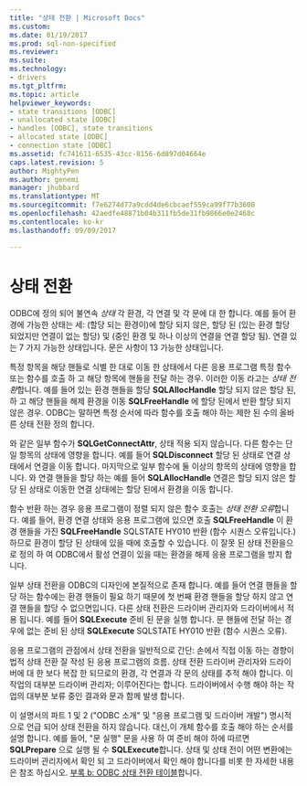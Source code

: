 ```yaml
---
title: "상태 전환 | Microsoft Docs"
ms.custom: 
ms.date: 01/19/2017
ms.prod: sql-non-specified
ms.reviewer: 
ms.suite: 
ms.technology:
- drivers
ms.tgt_pltfrm: 
ms.topic: article
helpviewer_keywords:
- state transitions [ODBC]
- unallocated state [ODBC]
- handles [ODBC], state transitions
- allocated state [ODBC]
- connection state [ODBC]
ms.assetid: fc741611-6535-43cc-8156-6d897d04664e
caps.latest.revision: 5
author: MightyPen
ms.author: genemi
manager: jhubbard
ms.translationtype: MT
ms.sourcegitcommit: f7e6274d77a9cdd4de6cbcaef559ca99f77b3608
ms.openlocfilehash: 42aedfe48871b04b311fb5de31fb9866e0e2468c
ms.contentlocale: ko-kr
ms.lasthandoff: 09/09/2017

---
```

# <a name="state-transitions"></a>상태 전환
ODBC에 정의 되어 불연속 *상태* 각 환경, 각 연결 및 각 문에 대 한 합니다. 예를 들어 환경에 가능한 상태는 세: (할당 되는 환경이)에 할당 되지 않은, 할당 된 (있는 환경 할당 되었지만 연결이 없는 할당) 및 (중인 환경 및 하나 이상의 연결을 연결 할당 됨). 연결 있는 7 가지 가능한 상태입니다. 문은 사항이 13 가능한 상태입니다.  
  
 특정 항목을 해당 핸들로 식별 한 대로 이동 한 상태에서 다른 응용 프로그램 특정 함수 또는 함수를 호출 하 고 해당 항목에 핸들을 전달 하는 경우. 이러한 이동 라고는 *상태 전환*합니다. 예를 들어 있는 환경 핸들을 할당 **SQLAllocHandle** 할당 되지 않은 할당 된, 하 고 해당 핸들을 해제 환경을 이동 **SQLFreeHandle** 에 할당 된에서 반환 할당 되지 않은 경우. ODBC는 말하면 특정 순서에 따라 함수를 호출 해야 하는 제한 된 수의 올바른 상태 전환 정의 합니다.  
  
 와 같은 일부 함수가 **SQLGetConnectAttr**, 상태 적용 되지 않습니다. 다른 함수는 단일 항목의 상태에 영향을 합니다. 예를 들어 **SQLDisconnect** 할당 된 상태로 연결 상태에서 연결을 이동 합니다. 마지막으로 일부 함수에 둘 이상의 항목의 상태에 영향을 합니다. 와 연결 핸들을 할당 하는 예를 들어 **SQLAllocHandle** 연결은 할당 되지 않은 할당 된 상태로 이동한 연결 상태에는 할당 된에서 환경을 이동 합니다.  
  
 함수 반환 하는 경우 응용 프로그램이 정렬 되지 않은 함수 호출는 *상태 전환 오류*합니다. 예를 들어, 환경 연결 상태와 응용 프로그램에 있으면 호출 **SQLFreeHandle** 이 환경 핸들을 가진 **SQLFreeHandle** SQLSTATE HY010 반환 (함수 시퀀스 오류입니다.) 하므로 환경이 할당 된 상태에 있을 때에 호출할 수 있습니다. 이 잘못 된 상태 전환을으로 정의 하 여 ODBC에서 활성 연결이 있을 때는 환경을 해제 응용 프로그램을 방지 합니다.  
  
 일부 상태 전환을 ODBC의 디자인에 본질적으로 존재 합니다. 예를 들어 연결 핸들을 할당 하는 함수에는 환경 핸들이 필요 하기 때문에 첫 번째 환경 핸들을 할당 하지 않고 연결 핸들을 할당 수 없으면입니다. 다른 상태 전환은 드라이버 관리자와 드라이버에서 적용 됩니다. 예를 들어 **SQLExecute** 준비 된 문을 실행 합니다. 문 핸들에 전달 하는 경우에 없는 준비 된 상태 **SQLExecute** SQLSTATE HY010 반환 (함수 시퀀스 오류).  
  
 응용 프로그램의 관점에서 상태 전환을 일반적으로 간단: 손에서 직접 이동 하는 경향이 법적 상태 전환 잘 작성 된 응용 프로그램의 흐름. 상태 전환 드라이버 관리자와 드라이버에 대 한 보다 복잡 한 되므로의 환경, 각 연결과 각 문의 상태를 추적 해야 합니다. 이 작업의 대부분 드라이버 관리자; 이루어진다는 합니다. 드라이버에서 수행 해야 하는 작업의 대부분 보류 중인 결과와 문과 함께 발생 합니다.  
  
 이 설명서의 파트 1 및 2 ("ODBC 소개" 및 "응용 프로그램 및 드라이버 개발") 명시적으로 언급 되어 상태 전환을 하지 않습니다. 대신,이 개체 함수를 호출 해야 하는 순서를 설명 합니다. 예를 들어, "문 실행" 문을 사용 하 여 준비 해야 하에 따르면 **SQLPrepare** 으로 실행 될 수 **SQLExecute**합니다. 상태 및 상태 전이 어떤 변환에는 드라이버 관리자에서 확인 되 고 드라이버에서 확인 해야 합니다를 비롯 한 자세한 내용은 참조 하십시오. [부록 b: ODBC 상태 전환 테이블](../../../odbc/reference/appendixes/appendix-b-odbc-state-transition-tables.md)합니다.
